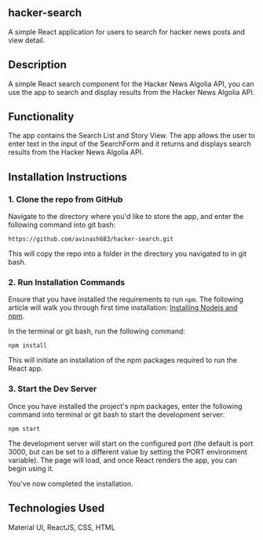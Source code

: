 ## hacker-search
A simple React application for users to search for hacker news posts and view detail.

## Description

A simple React search component for the Hacker News Algolia API,
you can use the app to search and display results from the Hacker News Algolia API.


## Functionality
The app contains the Search List and Story View. The app allows the user to enter text in the input of the SearchForm and it returns and displays search results from the Hacker News Algolia API.

## Installation Instructions

### 1. Clone the repo from GitHub

Navigate to the directory where you'd like to store the app, and enter the following command into git bash:

`https://github.com/avinash683/hacker-search.git`

This will copy the repo into a folder in the directory you navigated to in git bash.

### 2. Run Installation Commands

Ensure that you have installed the requirements to run `npm`. The following article will walk you through first time installation:
[Installing Nodejs and npm](https://docs.npmjs.com/downloading-and-installing-node-js-and-npm).

In the terminal or git bash, run the following command:

`npm install`

This will initiate an installation of the npm packages required to run the React app.

### 3. Start the Dev Server

Once you have installed the project's npm packages, enter the following command into terminal or git bash to start the development server:

`npm start`

The development server will start on the configured port (the default is port 3000, but can be set to a different value by setting the PORT environment variable). The page will load, and once React renders the app, you can begin using it.

You've now completed the installation.

## Technologies Used
Material UI, ReactJS, CSS, HTML